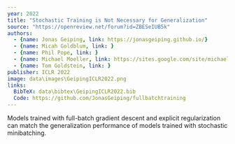 ```yaml
---
year: 2022
title: "Stochastic Training is Not Necessary for Generalization"
source: "https://openreview.net/forum?id=ZBESeIUB5k"
authors:
  - {name: Jonas Geiping, link: https://jonasgeiping.github.io/}
  - {name: Micah Goldblum, link: }
  - {name: Phil Pope, link: }
  - {name: Michael Moeller, link: https://sites.google.com/site/michaelmoellermath}
  - {name: Tom Goldstein, link: }
publisher: ICLR 2022
image: data\images\GeipingICLR2022.png
links:
  BibTeX: data\bibtex\GeipingICLR2022.bib
  Code: https://github.com/JonasGeiping/fullbatchtraining
---
```

Models trained with full-batch gradient descent and explicit regularization can match the generalization performance of models trained with stochastic minibatching.
